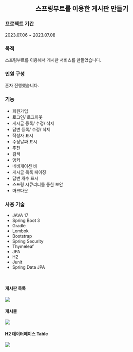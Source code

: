 <h2 align="center">스프링부트를 이용한 게시판 만들기</h2>

### 프로젝트 기간
2023.07.06 ~ 2023.07.08

### 목적
스프링부트를 이용해서 게시판 서비스를 만들었습니다.

### 인원 구성
혼자 진행했습니다.

### 기능
- 회원가입
- 로그인/ 로그아웃
- 게시글 등록/ 수정/ 삭제
- 답변 등록/ 수정/ 삭제
- 작성자 표시
- 수정날짜 표시
- 추천
- 검색
- 앵커
- 네비게이션 바
- 게시글 목록 페이징
- 답변 개수 표시
- 스프링 시큐리티를 통한 보안
- 마크다운

### 사용 기술
- JAVA 17
- Spring Boot 3
- Gradle
- Lombok
- Bootstrap
- Spring Security
- Thymeleaf
- JPA
- H2
- Junit
- Spring Data JPA

<br>

#### 게시판 목록
<img src="https://github.com/oheeo/Jump_to_SpringBoot/assets/122732781/df2d61cf-7c03-4476-ab9c-bf5b5090ef5f">

#### 게시물
<img src="https://github.com/oheeo/Jump_to_SpringBoot/assets/122732781/703c4bd3-c3e0-4e07-8a89-1aa344a25c32">

#### H2 데이터페이스 Table
<img src="https://github.com/oheeo/Jump_to_SpringBoot/assets/122732781/0cee5d18-88d8-4ff9-9609-7c6c11cd029a">

